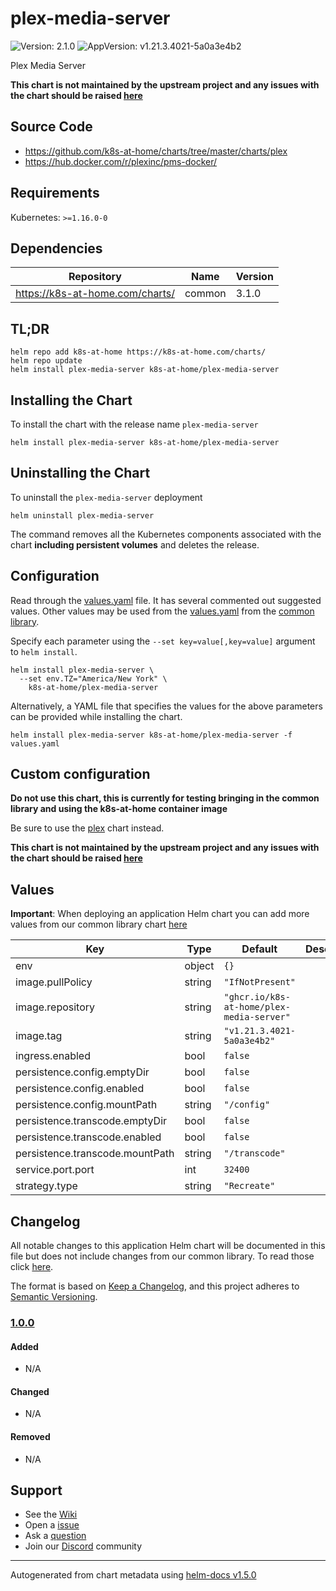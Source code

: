 # plex-media-server

![Version: 2.1.0](https://img.shields.io/badge/Version-2.1.0-informational?style=flat-square) ![AppVersion: v1.21.3.4021-5a0a3e4b2](https://img.shields.io/badge/AppVersion-v1.21.3.4021--5a0a3e4b2-informational?style=flat-square)

Plex Media Server

**This chart is not maintained by the upstream project and any issues with the chart should be raised [here](https://github.com/k8s-at-home/charts/issues/new/choose)**

## Source Code

* <https://github.com/k8s-at-home/charts/tree/master/charts/plex>
* <https://hub.docker.com/r/plexinc/pms-docker/>

## Requirements

Kubernetes: `>=1.16.0-0`

## Dependencies

| Repository | Name | Version |
|------------|------|---------|
| https://k8s-at-home.com/charts/ | common | 3.1.0 |

## TL;DR

```console
helm repo add k8s-at-home https://k8s-at-home.com/charts/
helm repo update
helm install plex-media-server k8s-at-home/plex-media-server
```

## Installing the Chart

To install the chart with the release name `plex-media-server`

```console
helm install plex-media-server k8s-at-home/plex-media-server
```

## Uninstalling the Chart

To uninstall the `plex-media-server` deployment

```console
helm uninstall plex-media-server
```

The command removes all the Kubernetes components associated with the chart **including persistent volumes** and deletes the release.

## Configuration

Read through the [values.yaml](./values.yaml) file. It has several commented out suggested values.
Other values may be used from the [values.yaml](../common/values.yaml) from the [common library](../common).

Specify each parameter using the `--set key=value[,key=value]` argument to `helm install`.

```console
helm install plex-media-server \
  --set env.TZ="America/New York" \
    k8s-at-home/plex-media-server
```

Alternatively, a YAML file that specifies the values for the above parameters can be provided while installing the chart.

```console
helm install plex-media-server k8s-at-home/plex-media-server -f values.yaml
```

## Custom configuration

**Do not use this chart, this is currently for testing bringing in the common library and using the k8s-at-home container image**

Be sure to use the [plex](https://github.com/k8s-at-home/charts/tree/master/charts/plex) chart instead.

**This chart is not maintained by the upstream project and any issues with the chart should be raised [here](https://github.com/k8s-at-home/charts/issues/new/choose)**

## Values

**Important**: When deploying an application Helm chart you can add more values from our common library chart [here](https://github.com/k8s-at-home/charts/tree/master/charts/common/)

| Key | Type | Default | Description |
|-----|------|---------|-------------|
| env | object | `{}` |  |
| image.pullPolicy | string | `"IfNotPresent"` |  |
| image.repository | string | `"ghcr.io/k8s-at-home/plex-media-server"` |  |
| image.tag | string | `"v1.21.3.4021-5a0a3e4b2"` |  |
| ingress.enabled | bool | `false` |  |
| persistence.config.emptyDir | bool | `false` |  |
| persistence.config.enabled | bool | `false` |  |
| persistence.config.mountPath | string | `"/config"` |  |
| persistence.transcode.emptyDir | bool | `false` |  |
| persistence.transcode.enabled | bool | `false` |  |
| persistence.transcode.mountPath | string | `"/transcode"` |  |
| service.port.port | int | `32400` |  |
| strategy.type | string | `"Recreate"` |  |

## Changelog

All notable changes to this application Helm chart will be documented in this file but does not include changes from our common library. To read those click [here](https://github.com/k8s-at-home/charts/tree/master/charts/common/README.md#Changelog).

The format is based on [Keep a Changelog](https://keepachangelog.com/en/1.0.0/), and this project adheres to [Semantic Versioning](https://semver.org/spec/v2.0.0.html).

### [1.0.0]

#### Added

- N/A

#### Changed

- N/A

#### Removed

- N/A

[1.0.0]: #1.0.0

## Support

- See the [Wiki](https://github.com/k8s-at-home/charts/wiki)
- Open a [issue](https://github.com/k8s-at-home/charts/issues/new/choose)
- Ask a [question](https://github.com/k8s-at-home/charts/discussions)
- Join our [Discord](https://discord.gg/sTMX7Vh) community

----------------------------------------------
Autogenerated from chart metadata using [helm-docs v1.5.0](https://github.com/norwoodj/helm-docs/releases/v1.5.0)